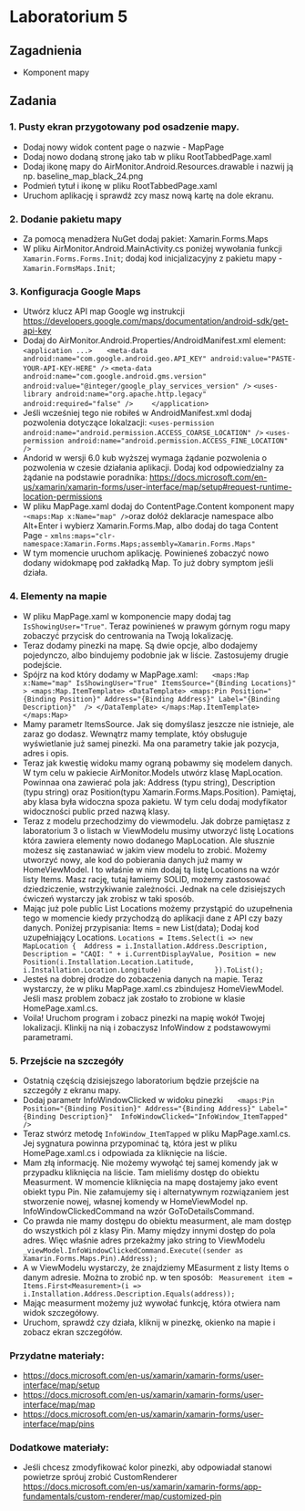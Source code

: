 # Laboratorium 5

## Zagadnienia 

- Komponent mapy

## Zadania 

### 1. Pusty ekran przygotowany pod osadzenie mapy.
- Dodaj nowy widok content page o nazwie - MapPage
- Dodaj nowo dodaną stronę jako tab w pliku RootTabbedPage.xaml
- Dodaj ikonę mapy do AirMonitor.Android.Resources.drawable i nazwij ją np. baseline_map_black_24.png
- Podmień tytuł i ikonę w pliku RootTabbedPage.xaml
- Uruchom aplikację i sprawdź zcy masz nową kartę na dole ekranu.

### 2. Dodanie pakietu mapy
- Za pomocą menadżera NuGet dodaj pakiet: Xamarin.Forms.Maps
- W pliku AirMonitor.Android.MainActivity.cs poniżej wywołania funkcji `Xamarin.Forms.Forms.Init`; dodaj kod inicjalizacyjny z pakietu mapy - `Xamarin.FormsMaps.Init`;


### 3. Konfiguracja Google Maps
- Utwórz klucz API map Google wg instrukcji https://developers.google.com/maps/documentation/android-sdk/get-api-key	
- Dodaj do AirMonitor.Android.Properties/AndroidManifest.xml element:
`<application ...>`
 `   <meta-data android:name="com.google.android.geo.API_KEY" android:value="PASTE-YOUR-API-KEY-HERE" />`
    `<meta-data android:name="com.google.android.gms.version" android:value="@integer/google_play_services_version" />`
    `<uses-library android:name="org.apache.http.legacy" android:required="false" />    `
`</application>`
- Jeśli wcześniej tego nie robiłeś w AndroidManifest.xml dodaj pozwolenia dotyczące lokalzacji:
  `<uses-permission android:name="android.permission.ACCESS_COARSE_LOCATION" />`
  `<uses-permission android:name="android.permission.ACCESS_FINE_LOCATION" />`
- Andorid w wersji 6.0 kub wyższej wymaga żądanie pozwolenia o pozwolenia w czesie działania aplikacji. Dodaj kod odpowiedzialny za żądanie na podstawie poradnika: https://docs.microsoft.com/en-us/xamarin/xamarin-forms/user-interface/map/setup#request-runtime-location-permissions
- W pliku MapPage.xaml dodaj do ContentPage.Content komponent mapy -` <maps:Map x:Name="map" /> `oraz dołóż deklaracje namespace albo Alt+Enter i wybierz Xamarin.Forms.Map, albo dodaj do taga Content Page - `xmlns:maps="clr-namespace:Xamarin.Forms.Maps;assembly=Xamarin.Forms.Maps"`
- W tym momencie uruchom aplikację. Powinieneś zobaczyć nowo dodany widokmapę pod zakładką Map. To już dobry symptom jeśli działa.

### 4. Elementy na mapie
- W pliku MapPage.xaml w komponencie mapy dodaj tag `IsShowingUser="True"`. Teraz powinieneś w prawym górnym rogu mapy zobaczyć przycisk do centrowania na Twoją lokalizację.
- Teraz dodamy pinezki na mapę. Są dwie opcje, albo dodajemy pojedynczo, albo bindujemy podobnie jak w liście. Zastosujemy drugie podejście.
- Spójrz na kod który dodamy w MapPage.xaml:
	`	<maps:Map x:Name="map"
                  IsShowingUser="True"
                  ItemsSource="{Binding Locations}"
                  >
            <maps:Map.ItemTemplate>
                <DataTemplate>
                    <maps:Pin Position="{Binding Position}"
                              Address="{Binding Address}"
                              Label="{Binding Description}" 
                              />
                </DataTemplate>
            </maps:Map.ItemTemplate>
        </maps:Map>`
- Mamy parametr ItemsSource. Jak się domyślasz jeszcze nie istnieje, ale zaraz go dodasz. Wewnątrz mamy template, któy obsługuje wyświetlanie już samej pinezki. Ma ona parametry takie jak pozycja, adres i opis.
- Teraz jak kwestię widoku mamy ograną pobawmy się modelem danych. W tym celu w pakiecie AirMonitor.Models utwórz klasę MapLocation. Powinnaa ona zawierać pola jak: Address (typu string), Description (typu string) oraz Position(typu Xamarin.Forms.Maps.Position). Pamiętaj, aby klasa była widoczna spoza pakietu. W tym celu dodaj modyfikator widoczności public przed nazwą klasy.
- Teraz z modelu przechodzimy do viewmodelu. Jak dobrze pamiętasz z laboratorium 3 o listach w ViewModelu musimy utworzyć listę Locations która zawiera elementy nowo dodanego MapLocation. Ale słusznie możesz się zastanawiać w jakim view modelu to zrobić. Możemy utworzyć nowy, ale kod do pobierania danych już mamy w HomeViewModel. I to właśnie w nim dodaj tą listę Locations na wzór listy Items. Masz rację, tutaj łamiemy SOLID, możemy zastosować dziedziczenie, wstrzykiwanie zależności. Jednak na cele dzisiejszych ćwiczeń wystarczy jak zrobisz w taki sposób.
- Mając już pole public List<MapLocation> Locations możemy przystąpić do uzupełnenia tego w momencie kiedy przychodzą do aplikacji dane z API czy bazy danych.
Poniżej przypisania: Items = new List<Measurement>(data); 
Dodaj kod uzupełniający Locations.
`Locations = Items.Select(i => new MapLocation { 
	Address = i.Installation.Address.Description,
	Description = "CAQI: " + i.CurrentDisplayValue,
	Position = new Position(i.Installation.Location.Latitude, i.Installation.Location.Longitude)            
}).ToList();`
- Jesteś na dobrej drodze do zobaczenia danych na mapie. Teraz wystarczy, że w pliku MapPage.xaml.cs zbindujesz HomeViewModel. Jeśli masz problem zobacz jak zostało to zrobione w klasie HomePage.xaml.cs.
- Voila! Uruchom program i zobacz pinezki na mapię wokół Twojej lokalizacji. Klinkij na nią i zobaczysz InfoWindow z podstawowymi parametrami.

### 5. Przejście na szczegóły
- Ostatnią częścią dzisiejszego laboratorium będzie przejście na szczegóły z ekranu mapy.
- Dodaj parametr InfoWindowClicked w widoku pinezki
`	<maps:Pin Position="{Binding Position}"
	              Address="{Binding Address}"
	              Label="{Binding Description}" 
	              InfoWindowClicked="InfoWindow_ItemTapped"
	              />`
- Teraz stwórz metodę `InfoWindow_ItemTapped` w pliku MapPage.xaml.cs. Jej sygnatura powinna przypominać tą, która jest w pliku HomePage.xaml.cs i odpowiada za kliknięcie na liście.
- Mam złą informację. Nie możemy wywołąć tej samej komendy jak w przypadku kliknięcia na liście. Tam mieliśmy dostęp do obiektu Measurment. W momencie kliknięcia na mapę dostajemy jako event obiekt typu Pin. Nie załamujemy się i alternatywnym rozwiązaniem jest stworzenie nowej, własnej komendy w HomeViewModel np. InfoWindowClickedCommand na wzór GoToDetailsCommand.
- Co prawda nie mamy dostępu do obiektu measurment, ale mam dostęp do wszystkich pól z klasy Pin. Mamy między innymi dostęp do pola adres. Więc właśnie adres przekażmy jako string to ViewModelu
`_viewModel.InfoWindowClickedCommand.Execute((sender as Xamarin.Forms.Maps.Pin).Address);`
- A w ViewModelu wystarczy, że znajdziemy MEasurment z listy Items o danym adresie. Można to zrobić np. w ten sposób:
          ` Measurement item = Items.First<Measurement>(i => i.Installation.Address.Description.Equals(address));`
- Mając measurment możemy już wywołać funkcję, która otwiera nam widok szczegółowy.
- Uruchom, sprawdź czy działa, kliknij w pinezkę, okienko na mapie i zobacz ekran szczegółów.


### Przydatne materiały:
- https://docs.microsoft.com/en-us/xamarin/xamarin-forms/user-interface/map/setup
- https://docs.microsoft.com/en-us/xamarin/xamarin-forms/user-interface/map/map
- https://docs.microsoft.com/en-us/xamarin/xamarin-forms/user-interface/map/pins

### Dodatkowe materiały:
- Jeśli chcesz zmodyfikować kolor pinezki, aby odpowiadał stanowi powietrze spróuj zrobić CustomRenderer https://docs.microsoft.com/en-us/xamarin/xamarin-forms/app-fundamentals/custom-renderer/map/customized-pin
 
